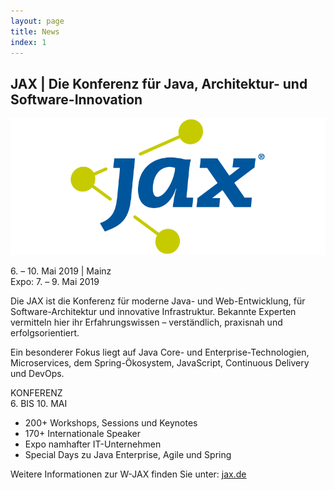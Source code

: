```yaml
---
layout: page
title: News
index: 1
---
```


## JAX | Die Konferenz für Java, Architektur- und Software-Innovation

<a href="https://jax.de"><img src="/public/img/jax.png"/></a>

6&#46; – 10. Mai 2019 | Mainz<br />
Expo: 7. – 9. Mai 2019

Die JAX ist die Konferenz für moderne Java- und Web-Entwicklung, für Software-Architektur und innovative Infrastruktur. Bekannte Experten vermitteln hier ihr Erfahrungswissen – verständlich, praxisnah und erfolgsorientiert.

Ein besonderer Fokus liegt auf Java Core- und Enterprise-Technologien, Microservices, dem Spring-Ökosystem, JavaScript, Continuous Delivery und DevOps.

KONFERENZ<br />
6&#46; BIS 10. MAI
* 200+ Workshops, Sessions und Keynotes
* 170+ Internationale Speaker
* Expo namhafter IT-Unternehmen
* Special Days zu Java Enterprise, Agile und Spring

Weitere Informationen zur W-JAX finden Sie unter: [jax.de](https://jax.de)
